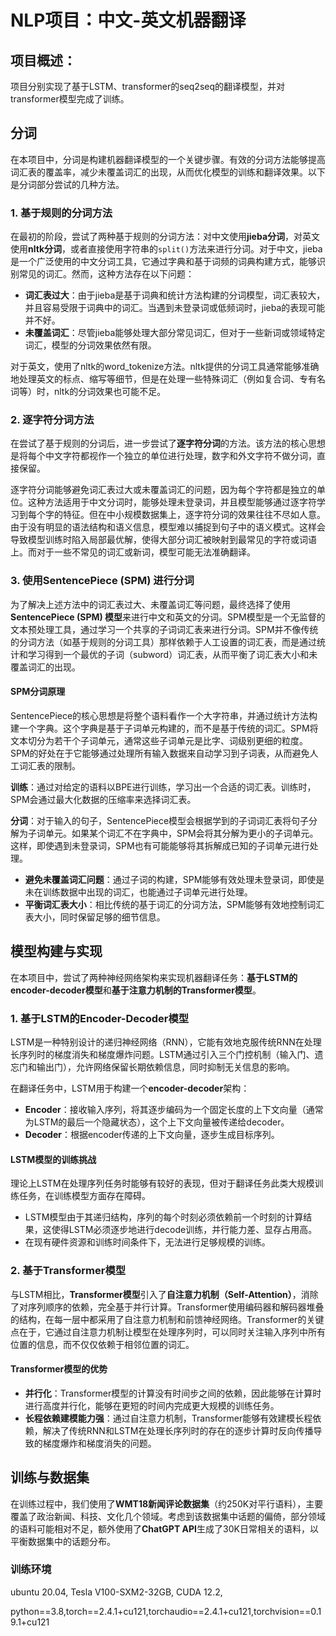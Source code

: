 # NLP项目：中文-英文机器翻译
## 项目概述：
项目分别实现了基于LSTM、transformer的seq2seq的翻译模型，并对transformer模型完成了训练。
## 分词

在本项目中，分词是构建机器翻译模型的一个关键步骤。有效的分词方法能够提高词汇表的覆盖率，减少未覆盖词汇的出现，从而优化模型的训练和翻译效果。以下是分词部分尝试的几种方法。

### 1. 基于规则的分词方法

在最初的阶段，尝试了两种基于规则的分词方法：对中文使用**jieba分词**，对英文使用**nltk分词**，或者直接使用字符串的`split()`方法来进行分词。对于中文，jieba是一个广泛使用的中文分词工具，它通过字典和基于词频的词典构建方式，能够识别常见的词汇。然而，这种方法存在以下问题：

- **词汇表过大**：由于jieba是基于词典和统计方法构建的分词模型，词汇表较大，并且容易受限于词典中的词汇。当遇到未登录词或低频词时，jieba的表现可能并不好。
- **未覆盖词汇**：尽管jieba能够处理大部分常见词汇，但对于一些新词或领域特定词汇，模型的分词效果依然有限。

对于英文，使用了nltk的word_tokenize方法。nltk提供的分词工具通常能够准确地处理英文的标点、缩写等细节，但是在处理一些特殊词汇（例如复合词、专有名词等）时，nltk的分词效果也可能不足。

### 2. 逐字符分词方法

在尝试了基于规则的分词后，进一步尝试了**逐字符分词**的方法。该方法的核心思想是将每个中文字符都视作一个独立的单位进行处理，数字和外文字符不做分词，直接保留。

逐字符分词能够避免词汇表过大或未覆盖词汇的问题，因为每个字符都是独立的单位。这种方法适用于中文分词时，能够处理未登录词，并且模型能够通过逐字符学习到每个字的特征。但在中小规模数据集上，逐字符分词的效果往往不尽如人意。由于没有明显的语法结构和语义信息，模型难以捕捉到句子中的语义模式。这样会导致模型训练时陷入局部最优解，使得大部分词汇被映射到最常见的字符或词语上。而对于一些不常见的词汇或新词，模型可能无法准确翻译。

### 3. 使用SentencePiece (SPM) 进行分词

为了解决上述方法中的词汇表过大、未覆盖词汇等问题，最终选择了使用**SentencePiece (SPM) 模型**来进行中文和英文的分词。SPM模型是一个无监督的文本预处理工具，通过学习一个共享的子词词汇表来进行分词。SPM并不像传统的分词方法（如基于规则的分词工具）那样依赖于人工设置的词汇表，而是通过统计和学习得到一个最优的子词（subword）词汇表，从而平衡了词汇表大小和未覆盖词汇的出现。

#### SPM分词原理

SentencePiece的核心思想是将整个语料看作一个大字符串，并通过统计方法构建一个字典。这个字典是基于子词单元构建的，而不是基于传统的词汇。SPM将文本切分为若干个子词单元，通常这些子词单元是比字、词级别更细的粒度。SPM的好处在于它能够通过处理所有输入数据来自动学习到子词表，从而避免人工词汇表的限制。

**训练**：通过对给定的语料以BPE进行训练，学习出一个合适的词汇表。训练时，SPM会通过最大化数据的压缩率来选择词汇表。

**分词**：对于输入的句子，SentencePiece模型会根据学到的子词词汇表将句子分解为子词单元。如果某个词汇不在字典中，SPM会将其分解为更小的子词单元。这样，即使遇到未登录词，SPM也有可能能够将其拆解成已知的子词单元进行处理。

- **避免未覆盖词汇问题**：通过子词的构建，SPM能够有效处理未登录词，即使是未在训练数据中出现的词汇，也能通过子词单元进行处理。
- **平衡词汇表大小**：相比传统的基于词汇的分词方法，SPM能够有效地控制词汇表大小，同时保留足够的细节信息。

## 模型构建与实现

在本项目中，尝试了两种神经网络架构来实现机器翻译任务：**基于LSTM的encoder-decoder模型**和**基于注意力机制的Transformer模型**。

### 1. 基于LSTM的Encoder-Decoder模型

LSTM是一种特别设计的递归神经网络（RNN），它能有效地克服传统RNN在处理长序列时的梯度消失和梯度爆炸问题。LSTM通过引入三个门控机制（输入门、遗忘门和输出门），允许网络保留长期依赖信息，同时抑制无关信息的影响。

在翻译任务中，LSTM用于构建一个**encoder-decoder**架构：

- **Encoder**：接收输入序列，将其逐步编码为一个固定长度的上下文向量（通常为LSTM的最后一个隐藏状态），这个上下文向量被传递给decoder。
- **Decoder**：根据encoder传递的上下文向量，逐步生成目标序列。


#### LSTM模型的训练挑战

理论上LSTM在处理序列任务时能够有较好的表现，但对于翻译任务此类大规模训练任务，在训练模型方面存在障碍。

- LSTM模型由于其递归结构，序列的每个时刻必须依赖前一个时刻的计算结果，这使得LSTM必须逐步地进行decode训练，并行能力差、显存占用高。
- 在现有硬件资源和训练时间条件下，无法进行足够规模的训练。

### 2. 基于Transformer模型

与LSTM相比，**Transformer模型**引入了**自注意力机制（Self-Attention）**，消除了对序列顺序的依赖，完全基于并行计算。Transformer使用编码器和解码器堆叠的结构，在每一层中都采用了自注意力机制和前馈神经网络。Transformer的关键点在于，它通过自注意力机制让模型在处理序列时，可以同时关注输入序列中所有位置的信息，而不仅仅依赖于相邻位置的词汇。

#### Transformer模型的优势

- **并行化**：Transformer模型的计算没有时间步之间的依赖，因此能够在计算时进行高度并行化，能够在更短的时间内完成更大规模的训练任务。
- **长程依赖建模能力强**：通过自注意力机制，Transformer能够有效建模长程依赖，解决了传统RNN和LSTM在处理长序列时的存在的逐步计算时反向传播导致的梯度爆炸和梯度消失的问题。

## 训练与数据集

在训练过程中，我们使用了**WMT18新闻评论数据集**（约250K对平行语料），主要覆盖了政治新闻、科技、文化几个领域。考虑到该数据集中话题的偏倚，部分领域的语料可能相对不足，额外使用了**ChatGPT API**生成了30K日常相关的语料，以平衡数据集中的话题分布。

### 训练环境

ubuntu 20.04, Tesla V100-SXM2-32GB, CUDA 12.2,

python==3.8,torch==2.4.1+cu121,torchaudio==2.4.1+cu121,torchvision==0.19.1+cu121
